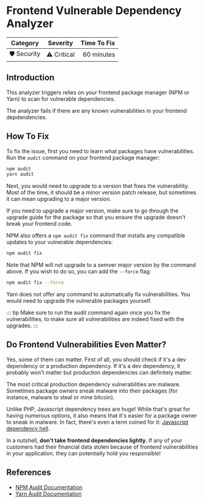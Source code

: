 # Frontend Vulnerable Dependency Analyzer

| Category       | Severity   | Time To Fix  |
| -------------  |:----------:| ------------:|
| 🛡️ Security    | ⚠️ Critical | 60 minutes   |

## Introduction

This analyzer triggers relies on your frontend package manager (NPM or Yarn) to scan for vulnerable dependencies.

The analyzer fails if there are any known vulnerabilities in your frontend depdendencies.

## How To Fix

To fix the issue, first you need to learn what packages have vulnerabilities. Run the `audit` command on your frontend package manager:

```bash
npm audit
yarn audit
```  

Next, you would need to upgrade to a version that fixes the vulnerability. Most of the time, it should be a minor version patch release, but sometimes it can mean upgrading to a major version.

If you need to upgrade a major version, make sure to go through the upgrade guide for the package so that you ensure the upgrade doesn't break your frontend code.

NPM also offers a `npm audit fix` command that installs any compatible updates to your vulnerable dependencies:

```bash
npm audit fix
```

Note that NPM will not upgrade to a semver major version by the command above. If you wish to do so, you can add the `--force` flag:

```bash
npm audit fix --force
```

Yarn does not offer any command to automatically fix vulnerabilities. You would need to upgrade the vulnerable packages yourself.

::: tip
Make sure to run the audit command again once you fix the vulnerabilities, to make sure all vulnerabilities are indeed fixed with the upgrades.
:::

## Do Frontend Vulnerabilities Even Matter?

Yes, some of them can matter. First of all, you should check if it's a dev dependency or a production dependency. If it's a dev dependency, it probably won't matter but production dependencies can definitely matter.

The most critical production dependency vulnerabilities are malware. Sometimes package owners sneak malware into their packages (for instance, malware to steal or mine bitcoin).

Unlike PHP, Javascript dependency trees are huge! While that's great for having numerous options, it also means that it's easier for a package owner to sneak in malware. In fact, there's even a term coined for it: [Javascript dependency hell](https://blog.appsignal.com/2020/04/09/ride-down-the-javascript-dependency-hell.html).

In a nutshell, **don't take frontend dependencies lightly**. If any of your customers had their financial data stolen because of frontend vulnerabilities in your application, they can potentially hold you responsible!   

## References

- [NPM Audit Documentation](https://docs.npmjs.com/cli/v6/commands/npm-audit)
- [Yarn Audit Documentation](https://classic.yarnpkg.com/en/docs/cli/audit/)